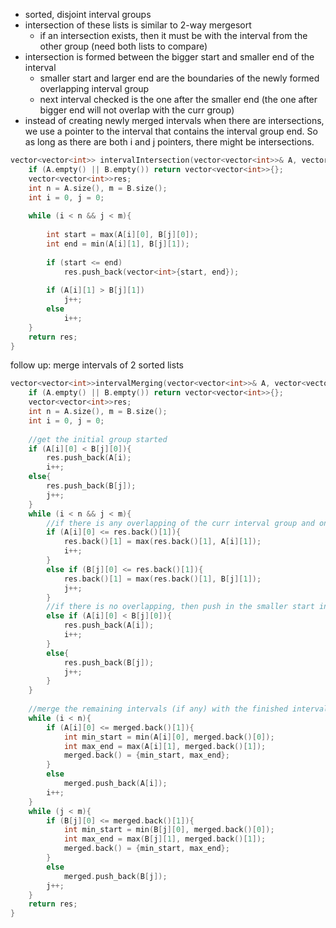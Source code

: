 - sorted, disjoint interval groups
- intersection of these lists is similar to 2-way mergesort
    - if an intersection exists, then it must be with the interval from the other group (need both lists to compare)
- intersection is formed between the bigger start and smaller end of the interval
    - smaller start and larger end are the boundaries of the newly formed overlapping interval group
    - next interval checked is the one after the smaller end (the one after bigger end will not overlap with the curr group)
- instead of creating newly merged intervals when there are intersections, we use a pointer to the interval that contains the interval group end. So as long as there are both i and j pointers, there might be intersections.
    
```cpp
vector<vector<int>> intervalIntersection(vector<vector<int>>& A, vector<vector<int>>& B) {
    if (A.empty() || B.empty()) return vector<vector<int>>{};
    vector<vector<int>>res;
    int n = A.size(), m = B.size();
    int i = 0, j = 0;
    
    while (i < n && j < m){
        
        int start = max(A[i][0], B[j][0]);
        int end = min(A[i][1], B[j][1]);
        
        if (start <= end)
            res.push_back(vector<int>{start, end}); 
        
        if (A[i][1] > B[j][1]) 
            j++;
        else
            i++;
    }
    return res;
}
```

follow up: merge intervals of 2 sorted lists

```cpp
vector<vector<int>>intervalMerging(vector<vector<int>>& A, vector<vector<int>>& B){
    if (A.empty() || B.empty()) return vector<vector<int>>{};
    vector<vector<int>>res;
    int n = A.size(), m = B.size();
    int i = 0, j = 0;
    
    //get the initial group started
    if (A[i][0] < B[j][0]){
        res.push_back(A[i);
        i++;
    else{
        res.push_back(B[j]);
        j++;
    }
    while (i < n && j < m){ 
        //if there is any overlapping of the curr interval group and one of the intervals checked
        if (A[i][0] <= res.back()[1]){
            res.back()[1] = max(res.back()[1], A[i][1]);
            i++;
        }
        else if (B[j][0] <= res.back()[1]){
            res.back()[1] = max(res.back()[1], B[j][1]);
            j++;
        }
        //if there is no overlapping, then push in the smaller start interval as the next group
        else if (A[i][0] < B[j][0]){
            res.push_back(A[i]);
            i++;
        }
        else{
            res.push_back(B[j]);
            j++;
        }
    }
    
    //merge the remaining intervals (if any) with the finished intervals
    while (i < n){
        if (A[i][0] <= merged.back()[1]){
            int min_start = min(A[i][0], merged.back()[0]);
            int max_end = max(A[i][1], merged.back()[1]);
            merged.back() = {min_start, max_end};
        }
        else
            merged.push_back(A[i]);
        i++;
    }
    while (j < m){
        if (B[j][0] <= merged.back()[1]){
            int min_start = min(B[j][0], merged.back()[0]);
            int max_end = max(B[j][1], merged.back()[1]);
            merged.back() = {min_start, max_end};
        }
        else
            merged.push_back(B[j]);
        j++;
    }
    return res;
}
    
```
            
